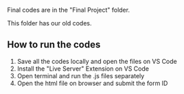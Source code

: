 Final codes are in the "Final Project" folder.

This folder has our old codes.

## How to run the codes

1. Save all the codes locally and open the files on VS Code
2. Install the "Live Server" Extension on VS Code
3. Open terminal and run the .js files separately
4. Open the html file on browser and submit the form ID

